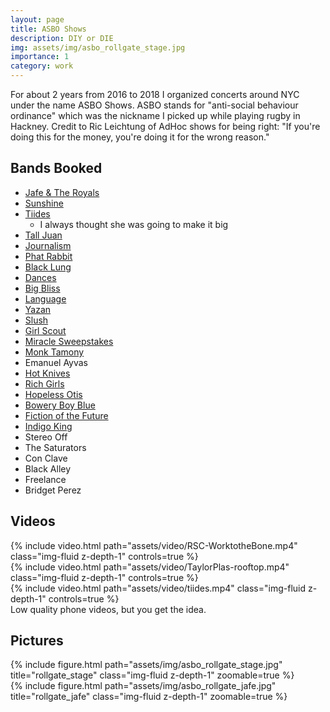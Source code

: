 ```yaml
---
layout: page
title: ASBO Shows
description: DIY or DIE
img: assets/img/asbo_rollgate_stage.jpg
importance: 1
category: work
---
```


For about 2 years from 2016 to 2018 I organized concerts around NYC under the name ASBO Shows. ASBO stands for "anti-social behaviour ordinance" which was the nickname I picked up while playing rugby in Hackney. Credit to Ric Leichtung of AdHoc shows for being right: "If you're doing this for the money, you're doing it for the wrong reason."

## Bands Booked
- [Jafe & The Royals](https://www.jafepaulino.com/)
- [Sunshine](https://sunshinemusic.bandcamp.com/album/ep)
- [Tiides](https://open.spotify.com/album/45iL6VDYTB2qHSUDwwVnVU?si=97zY8EVYTQG3y6emqBRhqA)
  - I always thought she was going to make it big
- [Tall Juan](https://talljuan.bandcamp.com/)
- [Journalism](https://journalism.bandcamp.com/)
- [Phat Rabbit](https://phatrabbit.bandcamp.com/)
- [Black Lung](https://open.spotify.com/artist/6nlUvNHe3PxYDLR3FyYz2H?si=OZIjCjmYTTypRbHJBcfHTQ)
- [Dances](https://dances.bandcamp.com/) 
- [Big Bliss](https://bigblissesr.bandcamp.com/releases) 
- [Language](https://languagenyc.bandcamp.com/) 
- [Yazan](http://music.yazan.co/)
- [Slush](slushies.bandcamp.com) 
- [Girl Scout](http://girlscoutsucks.bandcamp.com)
- [Miracle Sweepstakes](http://miraclesweepstakes.bandcamp.com)
- [Monk Tamony](http://soundcloud.com/monktamony) 
- Emanuel Ayvas
- [Hot Knives](https://hotknivesworld.bandcamp.com/album/static-bloom-ep)
- [Rich Girls](https://richgirls1.bandcamp.com/music)
- [Hopeless Otis](https://hopelessotis.bandcamp.com/music)
- [Bowery Boy Blue](https://open.spotify.com/artist/0zbMGnWqjBfuRZW74f0q4R?si=IeWxBDL9RRq8ZijWUIiRMQ)
- [Fiction of the Future](https://open.spotify.com/artist/4X78YysBsTkhEOwlM96n07?si=S3xiu1YGTca88MHB7hXHfw)
- [Indigo King](https://open.spotify.com/artist/4OEdUuGKmHHDbyTg3Ms7D2?si=IfyOPYkySe-834DcSY1bBQ)
- Stereo Off
- The Saturators
- Con Clave
- Black Alley
- Freelance
- Bridget Perez

## Videos


<div class="row mt-3">
    <div class="col-sm mt-3 mt-md-0">
        {% include video.html path="assets/video/RSC-WorktotheBone.mp4" class="img-fluid z-depth-1" controls=true %}
    </div>
    <div class="col-sm mt-3 mt-md-0">
        {% include video.html path="assets/video/TaylorPlas-rooftop.mp4" class="img-fluid z-depth-1" controls=true %}
    </div>
    <div class="col-sm mt-3 mt-md-0">
        {% include video.html path="assets/video/tiides.mp4" class="img-fluid z-depth-1" controls=true %}
    </div>
</div>
<div class="caption">
    Low quality phone videos, but you get the idea.
</div>

## Pictures

<div class="container">
<div class="row">
    <div class="col-sm mt-3 mt-md-0">
        {% include figure.html path="assets/img/asbo_rollgate_stage.jpg" title="rollgate_stage" class="img-fluid z-depth-1" zoomable=true %}
    </div>
    <div class="col-sm mt-3 mt-md-0">
        {% include figure.html path="assets/img/asbo_rollgate_jafe.jpg" title="rollgate_jafe" class="img-fluid z-depth-1" zoomable=true %}
    </div>
</div>
</div>

